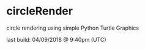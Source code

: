 # circleRender
circle rendering using simple Python Turtle Graphics

last build: 04/09/2018 @ 9:40pm (UTC)

